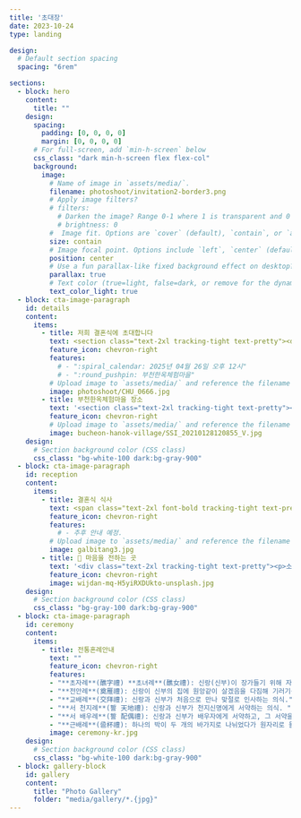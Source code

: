 ```yaml
---
title: '초대장'
date: 2023-10-24
type: landing

design:
  # Default section spacing
  spacing: "6rem"

sections:
  - block: hero
    content:
      title: ""
    design:
      spacing:
        padding: [0, 0, 0, 0]
        margin: [0, 0, 0, 0]
      # For full-screen, add `min-h-screen` below
      css_class: "dark min-h-screen flex flex-col"
      background:
        image:
          # Name of image in `assets/media/`.
          filename: photoshoot/invitation2-border3.png 
          # Apply image filters?
          # filters:
            # Darken the image? Range 0-1 where 1 is transparent and 0 is opaque.
            # brightness: 0
          #  Image fit. Options are `cover` (default), `contain`, or `actual` size.
          size: contain
          # Image focal point. Options include `left`, `center` (default), or `right`.
          position: center
          # Use a fun parallax-like fixed background effect on desktop? true/false
          parallax: true
          # Text color (true=light, false=dark, or remove for the dynamic theme color).
          text_color_light: true
  - block: cta-image-paragraph
    id: details
    content:
      items:
        - title: 저희 결혼식에 초대합니다
          text: <section class="text-2xl tracking-tight text-pretty"><div class="flex justify-between items-center w-full py-2 text-lg"><span class="flex-1 text-center">반로셈 <br />히슬랭</span><span class="flex-1 text-center">故 리켄달 <br />린다</span><span class="flex-1 text-center font-semibold">차남</span><span class="flex-1 text-center">워우터</span></div><hr /><div class="flex justify-between items-center w-full py-2 text-lg"><span class="flex-1 text-center">故 김판태</span><span class="flex-1 text-center">최소영</span><span class="flex-1 text-center font-semibold">자녀</span><span class="flex-1 text-center">수진</span></div><br/><p></p><br/><p>🗓️ 2025년 04월 26일 토요일 오후 12시</p><br/><p>📍 부천한옥체험마을</p><br /> <p>💕 <b>전통혼례</b> 방식으로 본식과 폐백을 올립니다</p></section>
          feature_icon: chevron-right
          features:
            # - ":spiral_calendar: 2025년 04월 26일 오후 12시"
            # - ":round_pushpin: 부천한옥체험마을"
          # Upload image to `assets/media/` and reference the filename here
          image: photoshoot/CHU_0666.jpg
        - title: 부천한옥체험마을 장소
          text: '<section class="text-2xl tracking-tight text-pretty"><p>📍 경기도 부천시 길주로1 (상동&nbsp;529-2)</p></br><p>🚗 주차할 수 있습니다.</p><br/><p><img src="/media/icons/custom/navermap.ico" alt="🇳" class="w-6 h-6 inline-block align-middle"/> 네이버 지도: <a href="https://naver.me/5Bcqqp9i" target="_blank" rel="noopener">https://naver.me/5Bcqqp9i</a></p><br/><p><img src="/media/icons/custom/kakaomap.ico" alt="🇰" class="w-6 h-6 inline-block align-middle"/> 카카오맵: <a href="https://place.map.kakao.com/26093115" target="_blank" rel="noopener">https://place.map.kakao.com/26093115</a></p>'
          feature_icon: chevron-right
          # Upload image to `assets/media/` and reference the filename here
          image: bucheon-hanok-village/SSI_20210128120855_V.jpg
    design:
      # Section background color (CSS class)
      css_class: "bg-white-100 dark:bg-gray-900"
  - block: cta-image-paragraph
    id: reception
    content:
      items:
        - title: 결혼식 식사
          text: <span class="text-2xl font-bold tracking-tight text-pretty"> 부천시에 있을 것입니다. 추후 안내 예정.</span>
          feature_icon: chevron-right
          features:
            # - 추후 안내 예정.
          # Upload image to `assets/media/` and reference the filename here
          image: galbitang3.jpg
        - title: 💌 마음을 전하는 곳
          text: '<div class="text-2xl tracking-tight text-pretty"><p>소중한 축하의 마음을 전해주셔서 진심으로 감사합니다. 직접 축의금을 전달하기 어려우신 분들을 위해 아래 계좌 정보를 안내드립니다. 따뜻한 마음과 함께 행복을 나누겠습니다. 💖</p><br/><div class="text-2xl"><p><b>신부</b>:<br/> 우리 1002-549-098231 김수진</p><br/><p><b>신부측 어머니</b>:<br/> 국민 648425-96-104849 최소영</p><br/><p><b>신랑</b>:<br/> 우리 1002-865-277361 Wouter&nbsp;Van&nbsp;Rossem</p></div></div>'
          feature_icon: chevron-right
          image: wijdan-mq-H5yiRXDUkto-unsplash.jpg
    design:
      # Section background color (CSS class)
      css_class: "bg-gray-100 dark:bg-gray-900"  
  - block: cta-image-paragraph
    id: ceremony
    content:
      items:
        - title: 전통혼례안내
          text: ""
          feature_icon: chevron-right
          features:
          - "**초자례**(醮字禮) **초녀례**(醮女禮): 신랑(신부)이 장가들기 위해 자기 집을 떠나기전 조상에게 고하 고 부모의 교훈을 받으며 떳떳한 장부로써 지아비의 역할을 다 할 것을 서약하는 것이다. 신랑의 복장은 관복을 입고 관대를 두르며, 사도를 쓰고 목화를 신는다. 신부의 복장은 녹색저고리와 붉은 치마를 입은 다음 위 에 원삼을 입고 족두리를 쓴다."
          - "**전안례**(奠雁禮): 신랑이 신부의 집에 원앙같이 살겠음을 다짐해 기러기를 드리는 의식."
          - "**교배례**(交拜禮): 신랑과 신부가 처음으로 만나 맞절로 인사하는 의식."
          - "**서 천지례**(誓 天地禮): 신랑과 신부가 천지신명에게 서약하는 의식. "
          - "**서 배우례**(誓 配偶禮): 신랑과 신부가 배우자에게 서약하고, 그 서약을 받아들이는 의식."
          - "**근배례**(巹杯禮): 하나의 박이 두 개의 바가지로 나뉘었다가 원자리로 돌아와 하나가 되 었음을 선언하는 의식."
          image: ceremony-kr.jpg
    design:
      # Section background color (CSS class)
      css_class: "bg-white-100 dark:bg-gray-900"  
  - block: gallery-block
    id: gallery 
    content:
      title: "Photo Gallery"
      folder: "media/gallery/*.{jpg}"
---
```

